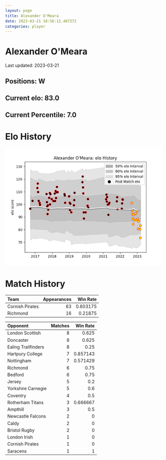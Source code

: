 ```yaml
---  
layout: page  
title: Alexander O'Meara  
date: 2023-03-21 18:56:12.487372  
categories: player  
---
```

# Alexander O'Meara


Last updated: 2023-03-21
## Positions: W

## Current elo: 83.0

## Current Percentile: 7.0

# Elo History


![elo history](history_AlexanderO'Meara.png)
# Match History


| Team            |   Appearances |   Win Rate |
|:----------------|--------------:|-----------:|
| Cornish Pirates |            63 |   0.603175 |
| Richmond        |            16 |   0.21875  |

| Opponent            |   Matches |   Win Rate |
|:--------------------|----------:|-----------:|
| London Scottish     |         8 |   0.625    |
| Doncaster           |         8 |   0.625    |
| Ealing Trailfinders |         8 |   0.25     |
| Hartpury College    |         7 |   0.857143 |
| Nottingham          |         7 |   0.571429 |
| Richmond            |         6 |   0.75     |
| Bedford             |         6 |   0.75     |
| Jersey              |         5 |   0.2      |
| Yorkshire Carnegie  |         5 |   0.6      |
| Coventry            |         4 |   0.5      |
| Rotherham Titans    |         3 |   0.666667 |
| Ampthill            |         3 |   0.5      |
| Newcastle Falcons   |         2 |   0        |
| Caldy               |         2 |   0        |
| Bristol Rugby       |         2 |   0        |
| London Irish        |         1 |   0        |
| Cornish Pirates     |         1 |   0        |
| Saracens            |         1 |   1        |